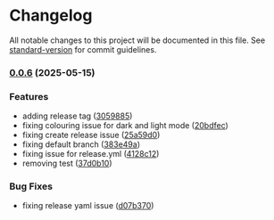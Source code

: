 # Changelog

All notable changes to this project will be documented in this file. See [standard-version](https://github.com/conventional-changelog/standard-version) for commit guidelines.

### [0.0.6](https://github.com/Walter0697/react-icons-select/compare/v0.0.3...v0.0.6) (2025-05-15)


### Features

* adding release tag ([3059885](https://github.com/Walter0697/react-icons-select/commit/3059885dc57de8dadf5956d6f0156d05b933e50a))
* fixing colouring issue for dark and light mode ([20bdfec](https://github.com/Walter0697/react-icons-select/commit/20bdfec402d4a5793636fe735e545baa6057574c))
* fixing create release issue ([25a59d0](https://github.com/Walter0697/react-icons-select/commit/25a59d0487b1f63a9b3c9645ed9c8e7ea8e5b9a6))
* fixing default branch ([383e49a](https://github.com/Walter0697/react-icons-select/commit/383e49a601926ceeeb2a94e70eb65840eef1c1e4))
* fixing issue for release.yml ([4128c12](https://github.com/Walter0697/react-icons-select/commit/4128c124adc0e94670332a40a2ff583e71657454))
* removing test ([37d0b10](https://github.com/Walter0697/react-icons-select/commit/37d0b1063e83132ba2abfa9225922ccacb744964))


### Bug Fixes

* fixing release yaml issue ([d07b370](https://github.com/Walter0697/react-icons-select/commit/d07b37064f0e7e76b9a6733d18fadb043e4ffcbf))
